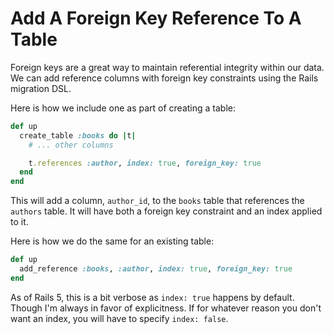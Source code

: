 # Add A Foreign Key Reference To A Table

Foreign keys are a great way to maintain referential integrity within our data.
We can add reference columns with foreign key constraints using the Rails
migration DSL.

Here is how we include one as part of creating a table:

```ruby
def up
  create_table :books do |t|
    # ... other columns

    t.references :author, index: true, foreign_key: true
  end
end
```

This will add a column, `author_id`, to the `books` table that references the
`authors` table. It will have both a foreign key constraint and an index
applied to it.

Here is how we do the same for an existing table:

```ruby
def up
  add_reference :books, :author, index: true, foreign_key: true
end
```

As of Rails 5, this is a bit verbose as `index: true` happens by default.
Though I'm always in favor of explicitness. If for whatever reason you don't
want an index, you will have to specify `index: false`.
